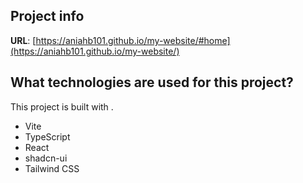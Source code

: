 
## Project info

**URL**: [https://aniahb101.github.io/my-website/#home](https://aniahb101.github.io/my-website/)

## What technologies are used for this project?

This project is built with .

- Vite
- TypeScript
- React
- shadcn-ui
- Tailwind CSS
